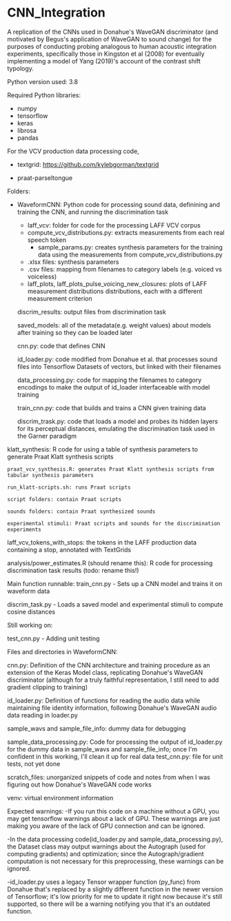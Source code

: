 # CNN_Integration
A replication of the CNNs used in Donahue's WaveGAN discriminator (and motivated by Begus's application of WaveGAN to sound change) for the purposes of conducting probing analogous to human acoustic integration experiments, specifically those in Kingston et al (2008) for eventually implementing a model of Yang (2019)'s account of the contrast shift typology.


Python version used: 3.8

Required Python libraries:

* numpy
* tensorflow
* keras
* librosa
* pandas

For the VCV production data processing code,

* textgrid: https://github.com/kylebgorman/textgrid

* praat-parseltongue


Folders:

* WaveformCNN: Python code for processing sound data, definining and training the CNN, and running the discrimination task
    * laff_vcv: folder for code for the processing LAFF VCV corpus
    * compute_vcv_distributions.py: extracts measurements from each real speech token
        * sample_params.py: creates synthesis parameters for the training data using the measurements from compute_vcv_distributions.py
	* .xlsx files: synthesis parameters
	* .csv files: mapping from filenames to category labels (e.g. voiced vs voiceless)
	* laff_plots, laff_plots_pulse_voicing_new_closures: plots of LAFF measurement distributions distributions, each with a different measurement criterion 
	
	discrim_results: output files from discrimination task
	
	saved_models: all of the metadata(e.g. weight values) about models after training so they can be loaded later
	
	cnn.py: code that defines CNN
	
	id_loader.py: code modified from Donahue et al. that processes sound files into Tensorflow Datasets of vectors, but linked with their filenames
	
	data_processing.py: code for mapping the filenames to category encodings  to make the output of id_loader interfaceable with model training
	
	train_cnn.py: code that builds and trains a CNN given training data
	
	discrim_trask.py: code that loads a model and probes its hidden layers for its perceptual distances, emulating the discrimination task used in the Garner paradigm

klatt_synthesis: R code for using a table of synthesis parameters to generate Praat Klatt synthesis scripts 

	praat_vcv_synthesis.R: generates Praat Klatt synthesis scripts from tabular synthesis parameters
	
	run_klatt-scripts.sh: runs Praat scripts
	
	script folders: contain Praat scripts
	
	sounds folders: contain Praat synthesized sounds
	
	experimental stimuli: Praat scripts and sounds for the discrimination experiments

laff_vcv_tokens_with_stops: the tokens in the LAFF production data containing a stop, annotated with TextGrids

analysis/power_estimates.R (should rename this): R code for processing discrimination task results (todo: rename this!)


Main function runnable:
train_cnn.py - Sets up a CNN model and trains it on waveform data

discrim_task.py - Loads a saved model and experimental stimuli to compute cosine distances

Still working on: 

test_cnn.py - Adding unit testing 




Files and directories in WaveformCNN:

cnn.py: Definition of the CNN architecture and training procedure as an extension of the Keras Model class, replicating Donahue's WaveGAN discriminator (although for a truly faithful representation, I still need to add gradient clipping to training)



id_loader.py: Definition of functions for reading the audio data while maintaining file identity information, following Donahue's WaveGAN audio data reading in loader.py



sample_wavs and sample_file_info: dummy data for debugging



sample_data_processing.py: Code for processing the output of id_loader.py for the dummy data in sample_wavs and sample_file_info; once I'm confident in this working, I'll clean it up for real data
test_cnn.py: file for unit tests, not yet done



scratch_files: unorganized snippets of code and notes from when I was figuring out how Donahue's WaveGAN code works



venv: virtual environment information




Expected warnings:
-If you run this code on a machine without a GPU, you may get tensorflow warnings about a lack of GPU. These warnings are just making you aware of the lack of GPU connection and can be ignored.



-In the data processing code(id_loader.py and sample_data_processing.py), the Dataset class may output warnings about the Autograph (used for computing gradients) and optimization; since the Autograph/gradient computation is not necessary for this preprocessing, these warnings can be ignored.


-id_loader.py uses a legacy Tensor wrapper function (py_func) from Donahue that's replaced by a slightly different function in the newer version of Tensorflow; it's low priority for me to update it right now because it's still supported, so there will be a warning notifying you that it's an outdated function. 
